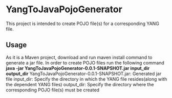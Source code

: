 # YangToJavaPojoGenerator

This project is intended to create POJO file(s) for a corresponding YANG file.

## Usage
As it is a Maven project, download and run maven install command to generate a jar file.
In order to create POJO files run the following command
**java -jar YangToJavaPojoGenerator-0.0.1-SNAPSHOT.jar input_dir output_dir**
YangToJavaPojoGenerator-0.0.1-SNAPSHOT.jar: Generated jar file
input_dir: Specify the directory in which the YANG file resides(along with the dependent YANG files)
output_dir: Specify the directory where the corresponding POJO file(s) must be created